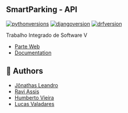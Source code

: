 ## SmartParking - API

[![pythonversions]][python]
[![djangoversion]][django]
[![drfversion]][drf]


Trabalho Integrado de Software V
- [Parte Web](https://github.com/JonathasSL/SmartParking-web)
- [Documentation](https://tisv-smartparking.herokuapp.com/)


## :busts_in_silhouette: Authors
- [Jônathas Leandro](https://github.com/JonathasSL)
- [Ravi Assis](https://github.com/raviassis)
- [Humberto Vieira](https://github.com/H1bertto)
- [Lucas Valadares](https://github.com/lucasmhv)


[pythonversions]: https://img.shields.io/badge/Python-v3.7-%23244e71.svg
[python]: https://www.python.org/downloads/
[djangoversion]: https://img.shields.io/badge/Django-v3.0-%230C4B33.svg
[django]: https://docs.djangoproject.com/en/3.0/
[drfversion]: https://img.shields.io/badge/Django%20Rest%20Framework-v3.11-%23A30000.svg
[drf]: https://www.django-rest-framework.org/
